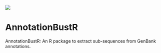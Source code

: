 ![](https://travis-ci.org/sborstein/AnnotationBustR.svg?branch=master)

# AnnotationBustR
AnnotationBustR: An R package to extract sub-sequences from GenBank annotations.

